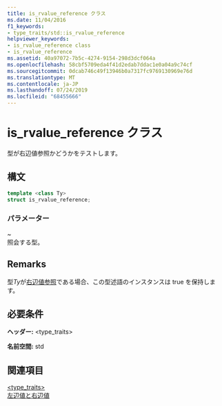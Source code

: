 ```yaml
---
title: is_rvalue_reference クラス
ms.date: 11/04/2016
f1_keywords:
- type_traits/std::is_rvalue_reference
helpviewer_keywords:
- is_rvalue_reference class
- is_rvalue_reference
ms.assetid: 40a97072-7b5c-4274-9154-298d3dcf064a
ms.openlocfilehash: 58cbf5709eda4f41d2edab7ddac1e0a04a9c74cf
ms.sourcegitcommit: 0dcab746c49f13946b0a7317fc9769130969e76d
ms.translationtype: MT
ms.contentlocale: ja-JP
ms.lasthandoff: 07/24/2019
ms.locfileid: "68455666"
---
```

# <a name="isrvaluereference-class"></a>is_rvalue_reference クラス

型が右辺値参照かどうかをテストします。

## <a name="syntax"></a>構文

```cpp
template <class Ty>
struct is_rvalue_reference;
```

### <a name="parameters"></a>パラメーター

*~* \
照会する型。

## <a name="remarks"></a>Remarks

型*Ty*が[右辺値参照](../cpp/rvalue-reference-declarator-amp-amp.md)である場合、この型述語のインスタンスは true を保持します。

## <a name="requirements"></a>必要条件

**ヘッダー:** \<type_traits>

**名前空間:** std

## <a name="see-also"></a>関連項目

[<type_traits>](../standard-library/type-traits.md)\
[左辺値と右辺値](../cpp/lvalues-and-rvalues-visual-cpp.md)
